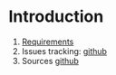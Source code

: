 # Introduction
1. [Requirements](https://docs.google.com/document/d/1EuYAo8UXv4JQIpaK34dFbNe_RgtjSSzSJ4dgKAL-bs4/edit?pli=1)
2. Issues tracking: [github](https://github.com/users/agrynco/projects/6)
3. Sources [github](https://github.com/agrynco/tcm-api) 
